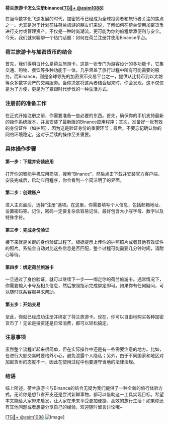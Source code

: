 **荷兰旅游卡怎么注册binance[[TG💪+ @esim1088](https://t.me/s/esim1088)]**

在当今数字化飞速发展的时代，加密货币已经成为全球投资者和旅行者关注的焦点之一。尤其是对于计划前往荷兰旅游的朋友们来说，了解如何在荷兰使用加密货币进行支付或管理资产，不仅是一种时尚潮流，更可能为你的旅程增添便利与安全。今天，我们就来聊聊一个热门话题：如何在荷兰注册并使用Binance平台。

### 荷兰旅游卡与加密货币的结合

首先，我们得明白什么是荷兰旅游卡。这是一张专门为游客设计的多功能卡，它集交通、购物、餐饮等多种功能于一体，几乎涵盖了旅行过程中所有可能需要的服务。而Binance，则是全球领先的加密货币交易平台之一，提供从比特币到以太坊等众多数字资产的交易服务。当你决定将这两者结合起来时，你会发现，这不仅仅是为了方便，更是为了紧跟时代步伐的一种生活方式。

### 注册前的准备工作

在正式开始注册之前，你需要准备一些必要的东西。首先，确保你的手机支持最新的操作系统版本，并且安装了最新版的Binance应用程序；其次，准备好一张有效的身份证件（如护照），因为这是验证身份的重要环节；最后，不要忘记确认你的网络环境稳定，这对于后续的操作至关重要。

### 具体操作步骤

#### 第一步：下载并安装应用
打开你的智能手机应用商店，搜索“Binance”，然后点击下载并安装官方客户端。安装完成后，启动应用程序，你会看到一个简洁明了的界面。

#### 第二步：创建账户
进入主页面后，选择“注册”选项。在这里，你需要填写个人信息，包括邮箱地址、设置密码等。记住，密码一定要复杂且容易记住，最好包含大小写字母、数字以及特殊字符。

#### 第三步：完成身份验证
接下来就是关键的身份验证过程了。根据提示上传你的护照照片或者其他有效证件的照片。系统会自动对比这些信息是否匹配，整个过程可能需要几分钟时间，请耐心等待。

#### 第四步：绑定荷兰旅游卡
一旦通过了身份验证，就可以继续下一步——绑定你的荷兰旅游卡。通常情况下，你需要输入卡号及相关信息，然后按照指示完成绑定即可。如果你有任何疑问，可以随时联系客服寻求帮助。

#### 第五步：开始交易
至此，你就已经成功注册并绑定了荷兰旅游卡。现在，你可以自由地购买各种加密货币了！无论是投资还是日常消费，都可以轻松搞定。

### 注意事项

虽然整个流程听起来很简单，但在实际操作中还是有一些需要注意的地方。比如，在进行大额交易时要格外小心，避免泄露个人隐私；另外，由于不同国家和地区对加密货币的态度不一，因此在使用过程中也要遵守当地的法律法规。

### 结语

综上所述，荷兰旅游卡与Binance的结合无疑为我们提供了一种全新的旅行体验方式。无论你是想节省开支还是尝试新鲜事物，都可以借助这一工具实现目标。希望本文能给大家带来启发，让大家在未来享受更加便捷、高效的旅行生活！如果你还有其他问题或者想要分享自己的经验，欢迎随时留言讨论哦~

[[TG💪+ @esim1088](https://t.me/s/esim1088) ![Image](https://i.postimg.cc/4NQfJmqS/Snipaste-2025-05-13-00-14-12.png)]